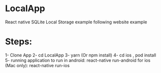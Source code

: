 # LocalApp
React native SQLite Local Storage example following website example

# Steps:
1- Clone App
2- cd LocalApp
3- yarn (Or npm install)
4- cd ios , pod install
5- running application
to run in android: react-native run-android
for ios (Mac only): react-native run-ios
